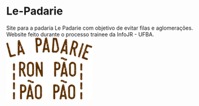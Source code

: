 # Le-Padarie
Site para a padaria Le Padarie com objetivo de evitar filas e aglomerações. Website feito durante o processo trainee da InfoJR - UFBA. 
<img src = "Logo.png">

